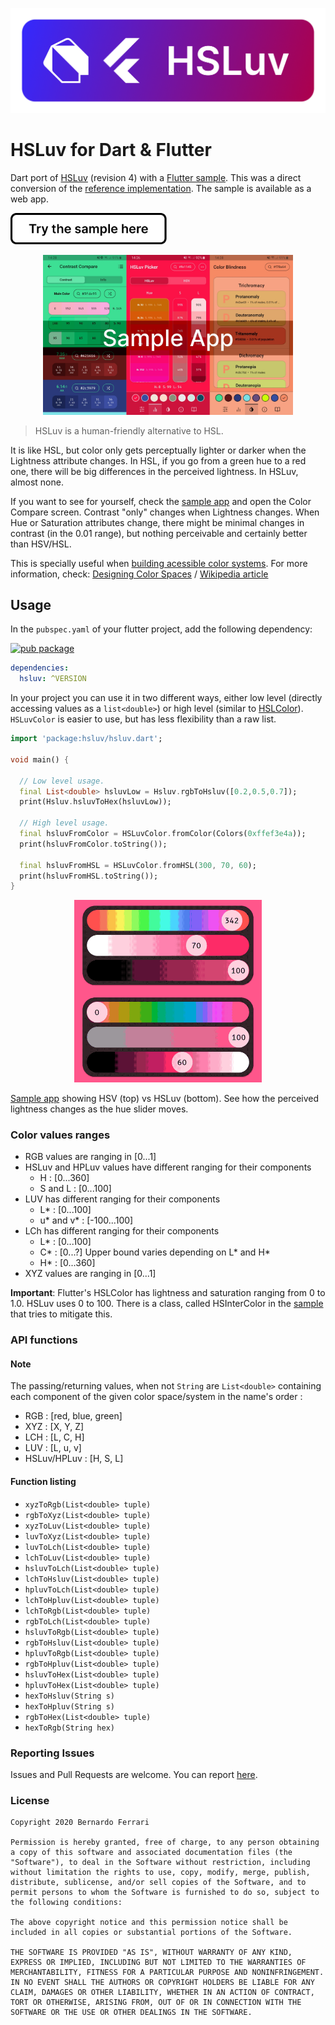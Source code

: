 ![Logo of HSLuv for Dart & Flutter](assets/logo.png)

# HSLuv for Dart & Flutter

Dart port of [HSLuv](https://www.hsluv.org) (revision 4) with a [Flutter sample](example). This was a direct conversion of the [reference implementation](https://github.com/hsluv/hsluv/tree/main/haxe).
The sample is available as a web app.

<a href="https://bernaferrari.github.io/hsluv-dart/"><img src="https://github.com/bernaferrari/hsluv-dart/raw/main/assets/try_here.png" height="50"/></a>

[<p align="center"><img src="https://github.com/bernaferrari/hsluv-dart/raw/main/assets/sample_app.jpg?raw=true" width="400"/></p>](example)

> HSLuv is a human-friendly alternative to HSL.

It is like HSL, but color only gets perceptually lighter or darker when the Lightness attribute changes.
In HSL, if you go from a green hue to a red one, there will be big differences in the perceived lightness. In HSLuv, almost none.

If you want to see for yourself, check the [sample app](example) and open the Color Compare screen. Contrast "only" changes when Lightness changes.
When Hue or Saturation attributes change, there might be minimal changes in contrast (in the 0.01 range), but nothing perceivable and certainly better than HSV/HSL.

This is specially useful when [building acessible color systems](https://stripe.com/blog/accessible-color-systems).
For more information, check: [Designing Color Spaces](https://programmingdesignsystems.com/color/perceptually-uniform-color-spaces/index.html) / [Wikipedia article](https://en.wikipedia.org/wiki/HSLuv)

## Usage

In the `pubspec.yaml` of your flutter project, add the following dependency:

[![pub package](https://img.shields.io/pub/v/hsluv.svg)](https://pub.dev/packages/hsluv)

```yaml
dependencies:
  hsluv: ^VERSION
```

In your project you can use it in two different ways, either low level (directly accessing values as a `list<double>`) or high level (similar to [HSLColor](https://api.flutter.dev/flutter/painting/HSLColor-class.html)).
`HSLuvColor` is easier to use, but has less flexibility than a raw list.

```dart
import 'package:hsluv/hsluv.dart';

void main() {

  // Low level usage.
  final List<double> hsluvLow = Hsluv.rgbToHsluv([0.2,0.5,0.7]);
  print(Hsluv.hsluvToHex(hsluvLow));

  // High level usage.
  final hsluvFromColor = HSLuvColor.fromColor(Colors(0xffef3e4a));
  print(hsluvFromColor.toString());

  final hsluvFromHSL = HSLuvColor.fromHSL(300, 70, 60);
  print(hsluvFromHSL.toString());
}
```

[<p align="center"><img src="https://github.com/bernaferrari/hsluv-dart/raw/main/assets/hsv_vs_hsluv.gif?raw=true" width="300"/></p>](example)

[Sample app](example) showing HSV (top) vs HSLuv (bottom). See how the perceived lightness changes as the hue slider moves.

### Color values ranges

- RGB values are ranging in [0...1]
- HSLuv and HPLuv values have different ranging for their components
  - H : [0...360]
  - S and L : [0...100]
- LUV has different ranging for their components
  - L\* : [0...100]
  - u* and v* : [-100...100]
- LCh has different ranging for their components
  - L\* : [0...100]
  - C* : [0...?] Upper bound varies depending on L* and H\*
  - H\* : [0...360]
- XYZ values are ranging in [0...1]

**Important**: Flutter's HSLColor has lightness and saturation ranging from 0 to 1.0. HSLuv uses 0 to 100.
There is a class, called HSInterColor in the [sample](example) that tries to mitigate this.

### API functions

#### Note

The passing/returning values, when not `String` are `List<double>` containing each component of the given color space/system in the name's order :

- RGB : [red, blue, green]
- XYZ : [X, Y, Z]
- LCH : [L, C, H]
- LUV : [L, u, v]
- HSLuv/HPLuv : [H, S, L]

#### Function listing

- `xyzToRgb(List<double> tuple)`
- `rgbToXyz(List<double> tuple)`
- `xyzToLuv(List<double> tuple)`
- `luvToXyz(List<double> tuple)`
- `luvToLch(List<double> tuple)`
- `lchToLuv(List<double> tuple)`
- `hsluvToLch(List<double> tuple)`
- `lchToHsluv(List<double> tuple)`
- `hpluvToLch(List<double> tuple)`
- `lchToHpluv(List<double> tuple)`
- `lchToRgb(List<double> tuple)`
- `rgbToLch(List<double> tuple)`
- `hsluvToRgb(List<double> tuple)`
- `rgbToHsluv(List<double> tuple)`
- `hpluvToRgb(List<double> tuple)`
- `rgbToHpluv(List<double> tuple)`
- `hsluvToHex(List<double> tuple)`
- `hpluvToHex(List<double> tuple)`
- `hexToHsluv(String s)`
- `hexToHpluv(String s)`
- `rgbToHex(List<double> tuple)`
- `hexToRgb(String hex)`

### Reporting Issues

Issues and Pull Requests are welcome.
You can report [here](https://github.com/bernaferrari/hsluv-dart/issues).

### License

```text
Copyright 2020 Bernardo Ferrari

Permission is hereby granted, free of charge, to any person obtaining a copy of this software and associated documentation files (the "Software"), to deal in the Software without restriction, including without limitation the rights to use, copy, modify, merge, publish, distribute, sublicense, and/or sell copies of the Software, and to permit persons to whom the Software is furnished to do so, subject to the following conditions:

The above copyright notice and this permission notice shall be included in all copies or substantial portions of the Software.

THE SOFTWARE IS PROVIDED "AS IS", WITHOUT WARRANTY OF ANY KIND, EXPRESS OR IMPLIED, INCLUDING BUT NOT LIMITED TO THE WARRANTIES OF MERCHANTABILITY, FITNESS FOR A PARTICULAR PURPOSE AND NONINFRINGEMENT. IN NO EVENT SHALL THE AUTHORS OR COPYRIGHT HOLDERS BE LIABLE FOR ANY CLAIM, DAMAGES OR OTHER LIABILITY, WHETHER IN AN ACTION OF CONTRACT, TORT OR OTHERWISE, ARISING FROM, OUT OF OR IN CONNECTION WITH THE SOFTWARE OR THE USE OR OTHER DEALINGS IN THE SOFTWARE.
```
